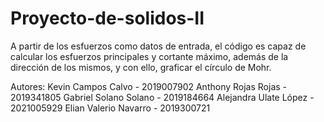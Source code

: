 # Proyecto-de-solidos-II
A partir de los esfuerzos como datos de entrada, el código es capaz de calcular los esfuerzos principales y cortante máximo, además de la dirección de los mismos, y con ello, graficar el círculo de Mohr.

Autores:
Kevin Campos Calvo - 2019007902
Anthony Rojas Rojas - 2019341805
Gabriel Solano Solano - 2019184664
Alejandra Ulate López - 2021005929
Elian Valerio Navarro - 2019300721
